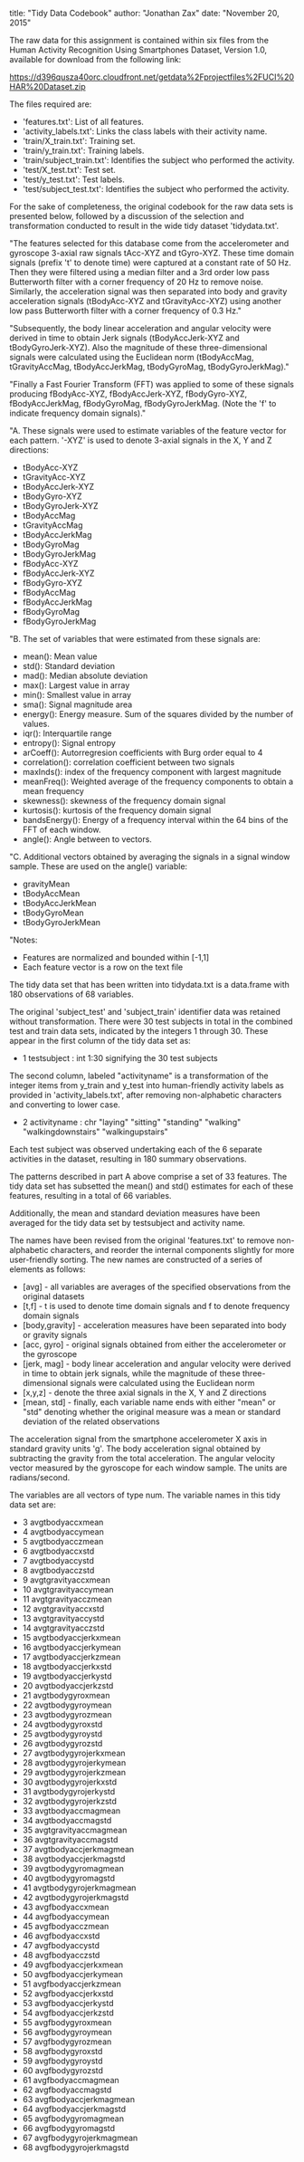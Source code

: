 title: "Tidy Data Codebook"
author: "Jonathan Zax"
date: "November 20, 2015"

The raw data for this assignment is contained within six files from the Human Activity Recognition Using Smartphones Dataset, Version 1.0, available for download from the following link:

https://d396qusza40orc.cloudfront.net/getdata%2Fprojectfiles%2FUCI%20HAR%20Dataset.zip

The files required are:
 - 'features.txt': List of all features.
 - 'activity_labels.txt': Links the class labels with their activity name.
 - 'train/X_train.txt': Training set.
 - 'train/y_train.txt': Training labels.
 - 'train/subject_train.txt': Identifies the subject who performed the activity.
 - 'test/X_test.txt': Test set.
 - 'test/y_test.txt': Test labels.
 - 'test/subject_test.txt': Identifies the subject who performed the activity.

For the sake of completeness, the original codebook for the raw data sets is presented below, followed by a discussion of the selection and transformation conducted to result in the wide tidy dataset 'tidydata.txt'.

"The features selected for this database come from the accelerometer and gyroscope 3-axial raw signals tAcc-XYZ and tGyro-XYZ. These time domain signals (prefix 't' to denote time) were captured at a constant rate of 50 Hz. Then they were filtered using a median filter and a 3rd order low pass Butterworth filter with a corner frequency of 20 Hz to remove noise. Similarly, the acceleration signal was then separated into body and gravity acceleration signals (tBodyAcc-XYZ and tGravityAcc-XYZ) using another low pass Butterworth filter with a corner frequency of 0.3 Hz."

"Subsequently, the body linear acceleration and angular velocity were derived in time to obtain Jerk signals (tBodyAccJerk-XYZ and tBodyGyroJerk-XYZ). Also the magnitude of these three-dimensional signals were calculated using the Euclidean norm (tBodyAccMag, tGravityAccMag, tBodyAccJerkMag, tBodyGyroMag, tBodyGyroJerkMag)."

"Finally a Fast Fourier Transform (FFT) was applied to some of these signals producing fBodyAcc-XYZ, fBodyAccJerk-XYZ, fBodyGyro-XYZ, fBodyAccJerkMag, fBodyGyroMag, fBodyGyroJerkMag. (Note the 'f' to indicate frequency domain signals)."

"A. These signals were used to estimate variables of the feature vector for each pattern. '-XYZ' is used to denote 3-axial signals in the X, Y and Z directions:
  - tBodyAcc-XYZ
  - tGravityAcc-XYZ
  - tBodyAccJerk-XYZ
  - tBodyGyro-XYZ
  - tBodyGyroJerk-XYZ
  - tBodyAccMag
  - tGravityAccMag
  - tBodyAccJerkMag
  - tBodyGyroMag
  - tBodyGyroJerkMag
  - fBodyAcc-XYZ
  - fBodyAccJerk-XYZ
  - fBodyGyro-XYZ
  - fBodyAccMag
  - fBodyAccJerkMag
  - fBodyGyroMag
  - fBodyGyroJerkMag

"B. The set of variables that were estimated from these signals are:
  - mean(): Mean value
  - std(): Standard deviation
  - mad(): Median absolute deviation 
  - max(): Largest value in array
  - min(): Smallest value in array
  - sma(): Signal magnitude area
  - energy(): Energy measure. Sum of the squares divided by the number of values. 
  - iqr(): Interquartile range 
  - entropy(): Signal entropy
  - arCoeff(): Autorregresion coefficients with Burg order equal to 4
  - correlation(): correlation coefficient between two signals
  - maxInds(): index of the frequency component with largest magnitude
  - meanFreq(): Weighted average of the frequency components to obtain a mean frequency
  - skewness(): skewness of the frequency domain signal 
  - kurtosis(): kurtosis of the frequency domain signal 
  - bandsEnergy(): Energy of a frequency interval within the 64 bins of the FFT of each window.
  - angle(): Angle between to vectors.

"C. Additional vectors obtained by averaging the signals in a signal window sample. These are used on the angle() variable:
  - gravityMean
  - tBodyAccMean
  - tBodyAccJerkMean
  - tBodyGyroMean
  - tBodyGyroJerkMean

"Notes:
  - Features are normalized and bounded within [-1,1]
  - Each feature vector is a row on the text file

The tidy data set that has been written into tidydata.txt is a data.frame with	180 observations of 68 variables.

The original 'subject_test' and 'subject_train' identifier data was retained without transformation. There were 30 test subjects in total in the combined test and train data sets, indicated by the integers 1 through 30. These appear in the first column of the tidy data set as:

 - 1  testsubject            : int  1:30 signifying the 30 test subjects
 
The second column, labeled "activityname" is a transformation of the integer items from y_train and y_test into human-friendly activity labels as provided in 'activity_labels.txt', after removing non-alphabetic characters and converting to lower case.
 
 - 2  activityname           : chr  "laying" "sitting" "standing" "walking" "walkingdownstairs" "walkingupstairs"
 
Each test subject was observed undertaking each of the 6 separate activities in the dataset, resulting in 180 summary observations.
 
The patterns described in part A above comprise a set of 33 features.  The tidy data set has subsetted the mean() and std() estimates for each of these features, resulting in a total of 66 variables.  

Additionally, the mean and standard deviation measures have been averaged for the tidy data set by testsubject and activity name.

The names have been revised from the original 'features.txt' to remove non-alphabetic characters, and reorder the internal components slightly for more user-friendly sorting. The new names are constructed of a series of elements as follows:

 - [avg] - all variables are averages of the specified observations from the original datasets
 - [t,f] - t is used to denote time domain signals and f to denote frequency domain signals
 - [body,gravity] - acceleration measures have been separated into body or gravity signals
 - [acc, gyro] - original signals obtained from either the accelerometer or the gyroscope
 - [jerk, mag] - body linear acceleration and angular velocity were derived in time to obtain jerk signals, while the magnitude of these    three-dimensional signals were calculated using the Euclidean norm 
 - [x,y,z] - denote the three axial signals in the X, Y and Z directions
 - [mean, std] - finally, each variable name ends with either "mean" or "std" denoting whether the original measure was a mean or          standard deviation of the related observations

The acceleration signal from the smartphone accelerometer X axis in standard gravity units 'g'.
The body acceleration signal obtained by subtracting the gravity from the total acceleration. 
The angular velocity vector measured by the gyroscope for each window sample. The units are radians/second. 

 The variables are all vectors of type num.
 The variable names in this tidy data set are:
 
  - 3  avgtbodyaccxmean
  - 4  avgtbodyaccymean
  - 5  avgtbodyacczmean
  - 6  avgtbodyaccxstd
  - 7  avgtbodyaccystd
  - 8  avgtbodyacczstd
  - 9  avgtgravityaccxmean
  - 10 avgtgravityaccymean
  - 11 avgtgravityacczmean
  - 12 avgtgravityaccxstd
  - 13 avgtgravityaccystd
  - 14 avgtgravityacczstd
  - 15 avgtbodyaccjerkxmean
  - 16 avgtbodyaccjerkymean
  - 17 avgtbodyaccjerkzmean
  - 18 avgtbodyaccjerkxstd
  - 19 avgtbodyaccjerkystd
  - 20 avgtbodyaccjerkzstd
  - 21 avgtbodygyroxmean
  - 22 avgtbodygyroymean
  - 23 avgtbodygyrozmean
  - 24 avgtbodygyroxstd
  - 25 avgtbodygyroystd
  - 26 avgtbodygyrozstd
  - 27 avgtbodygyrojerkxmean
  - 28 avgtbodygyrojerkymean
  - 29 avgtbodygyrojerkzmean
  - 30 avgtbodygyrojerkxstd
  - 31 avgtbodygyrojerkystd
  - 32 avgtbodygyrojerkzstd
  - 33 avgtbodyaccmagmean
  - 34 avgtbodyaccmagstd
  - 35 avgtgravityaccmagmean
  - 36 avgtgravityaccmagstd
  - 37 avgtbodyaccjerkmagmean
  - 38 avgtbodyaccjerkmagstd
  - 39 avgtbodygyromagmean
  - 40 avgtbodygyromagstd
  - 41 avgtbodygyrojerkmagmean
  - 42 avgtbodygyrojerkmagstd
  - 43 avgfbodyaccxmean
  - 44 avgfbodyaccymean
  - 45 avgfbodyacczmean
  - 46 avgfbodyaccxstd
  - 47 avgfbodyaccystd
  - 48 avgfbodyacczstd
  - 49 avgfbodyaccjerkxmean
  - 50 avgfbodyaccjerkymean
  - 51 avgfbodyaccjerkzmean
  - 52 avgfbodyaccjerkxstd
  - 53 avgfbodyaccjerkystd
  - 54 avgfbodyaccjerkzstd
  - 55 avgfbodygyroxmean
  - 56 avgfbodygyroymean
  - 57 avgfbodygyrozmean
  - 58 avgfbodygyroxstd
  - 59 avgfbodygyroystd
  - 60 avgfbodygyrozstd
  - 61 avgfbodyaccmagmean
  - 62 avgfbodyaccmagstd
  - 63 avgfbodyaccjerkmagmean
  - 64 avgfbodyaccjerkmagstd
  - 65 avgfbodygyromagmean
  - 66 avgfbodygyromagstd
  - 67 avgfbodygyrojerkmagmean
  - 68 avgfbodygyrojerkmagstd
